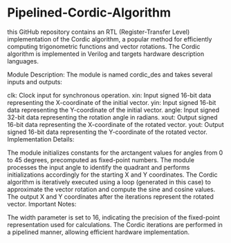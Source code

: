 # Pipelined-Cordic-Algorithm
this GitHub repository contains an RTL (Register-Transfer Level) implementation of the Cordic algorithm, a popular method for efficiently computing trigonometric functions and vector rotations. The Cordic algorithm is implemented in Verilog and targets hardware description languages.

Module Description:
The module is named cordic_des and takes several inputs and outputs:

clk: Clock input for synchronous operation.
xin: Input signed 16-bit data representing the X-coordinate of the initial vector.
yin: Input signed 16-bit data representing the Y-coordinate of the initial vector.
angle: Input signed 32-bit data representing the rotation angle in radians.
xout: Output signed 16-bit data representing the X-coordinate of the rotated vector.
yout: Output signed 16-bit data representing the Y-coordinate of the rotated vector.
Implementation Details:

The module initializes constants for the arctangent values for angles from 0 to 45 degrees, precomputed as fixed-point numbers.
The module processes the input angle to identify the quadrant and performs initializations accordingly for the starting X and Y coordinates.
The Cordic algorithm is iteratively executed using a loop (generated in this case) to approximate the vector rotation and compute the sine and cosine values.
The output X and Y coordinates after the iterations represent the rotated vector.
Important Notes:

The width parameter is set to 16, indicating the precision of the fixed-point representation used for calculations.
The Cordic iterations are performed in a pipelined manner, allowing efficient hardware implementation.

